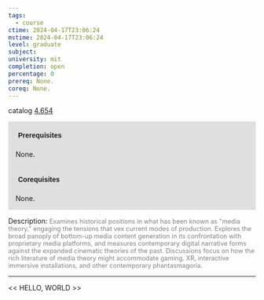 ```yaml
---
tags:
  - course
ctime: 2024-04-17T23:06:24
mstime: 2024-04-17T23:06:24
level: graduate
subject: 
university: mit
completion: open
percentage: 0
prereq: None.
coreq: None.
---
```


catalog [4.654](http://student.mit.edu/catalog/m4f.html#4.654)

<span style="display: block; padding: 15px; background-color: rgb(100, 100, 100, 0.2);"><font id="m_prereq3194_0" style="display: block; font-family: Arial, sans-serif; font-weight: bold; padding: 5px">Prerequisites</font><br><span id="prereq3194_0">None.</span></span>
<span style="display: block; padding: 15px; background-color: rgb(100, 100, 100, 0.2);"><font id="m_coreq3194_0" style="display: block; font-family: Arial, sans-serif; font-weight: bold; padding: 5px">Corequisites</font><br><span id="coreq3194_0">None.</span></span>

<font style="">Description:</font>
<font style="color: grey; font-size: 0.8rem;">Examines historical positions in what has been known as "media theory," engaging the tensions that vex current modes of production. Explores the broad panoply of bottom-up media content generation in its confrontation with proprietary media platforms, and measures contemporary digital narrative forms against the expanded cinematic theories of the past. Discussions focus on how the rich literature of media theory might accommodate gaming, XR, interactive immersive installations, and other contemporary phantasmagoria.</font>



---

<< HELLO, WORLD >>
